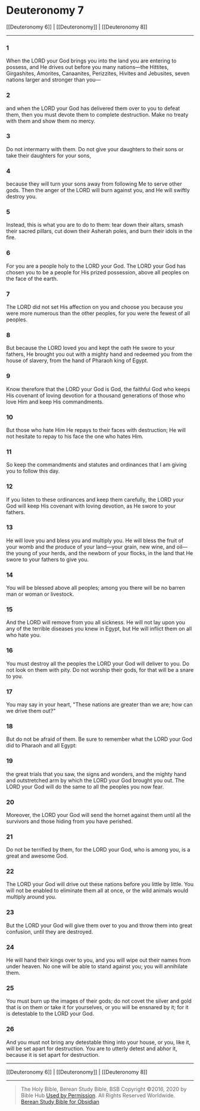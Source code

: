 # Deuteronomy 7

[[Deuteronomy 6]] | [[Deuteronomy]] | [[Deuteronomy 8]]

---

### 1
When the LORD your God brings you into the land you are entering to possess, and He drives out before you many nations—the Hittites, Girgashites, Amorites, Canaanites, Perizzites, Hivites and Jebusites, seven nations larger and stronger than you—

### 2
and when the LORD your God has delivered them over to you to defeat them, then you must devote them to complete destruction. Make no treaty with them and show them no mercy.

### 3
Do not intermarry with them. Do not give your daughters to their sons or take their daughters for your sons,

### 4
because they will turn your sons away from following Me to serve other gods. Then the anger of the LORD will burn against you, and He will swiftly destroy you.

### 5
Instead, this is what you are to do to them: tear down their altars, smash their sacred pillars, cut down their Asherah poles, and burn their idols in the fire.

### 6
For you are a people holy to the LORD your God. The LORD your God has chosen you to be a people for His prized possession, above all peoples on the face of the earth.

### 7
The LORD did not set His affection on you and choose you because you were more numerous than the other peoples, for you were the fewest of all peoples.

### 8
But because the LORD loved you and kept the oath He swore to your fathers, He brought you out with a mighty hand and redeemed you from the house of slavery, from the hand of Pharaoh king of Egypt.

### 9
Know therefore that the LORD your God is God, the faithful God who keeps His covenant of loving devotion for a thousand generations of those who love Him and keep His commandments.

### 10
But those who hate Him He repays to their faces with destruction; He will not hesitate to repay to his face the one who hates Him.

### 11
So keep the commandments and statutes and ordinances that I am giving you to follow this day.

### 12
If you listen to these ordinances and keep them carefully, the LORD your God will keep His covenant with loving devotion, as He swore to your fathers.

### 13
He will love you and bless you and multiply you. He will bless the fruit of your womb and the produce of your land—your grain, new wine, and oil—the young of your herds, and the newborn of your flocks, in the land that He swore to your fathers to give you.

### 14
You will be blessed above all peoples; among you there will be no barren man or woman or livestock.

### 15
And the LORD will remove from you all sickness. He will not lay upon you any of the terrible diseases you knew in Egypt, but He will inflict them on all who hate you.

### 16
You must destroy all the peoples the LORD your God will deliver to you. Do not look on them with pity. Do not worship their gods, for that will be a snare to you.

### 17
You may say in your heart, "These nations are greater than we are; how can we drive them out?"

### 18
But do not be afraid of them. Be sure to remember what the LORD your God did to Pharaoh and all Egypt:

### 19
the great trials that you saw, the signs and wonders, and the mighty hand and outstretched arm by which the LORD your God brought you out. The LORD your God will do the same to all the peoples you now fear.

### 20
Moreover, the LORD your God will send the hornet against them until all the survivors and those hiding from you have perished.

### 21
Do not be terrified by them, for the LORD your God, who is among you, is a great and awesome God.

### 22
The LORD your God will drive out these nations before you little by little. You will not be enabled to eliminate them all at once, or the wild animals would multiply around you.

### 23
But the LORD your God will give them over to you and throw them into great confusion, until they are destroyed.

### 24
He will hand their kings over to you, and you will wipe out their names from under heaven. No one will be able to stand against you; you will annihilate them.

### 25
You must burn up the images of their gods; do not covet the silver and gold that is on them or take it for yourselves, or you will be ensnared by it; for it is detestable to the LORD your God.

### 26
And you must not bring any detestable thing into your house, or you, like it, will be set apart for destruction. You are to utterly detest and abhor it, because it is set apart for destruction.

---

[[Deuteronomy 6]] | [[Deuteronomy]] | [[Deuteronomy 8]]

---

> The Holy Bible, Berean Study Bible, BSB
> Copyright &copy;2016, 2020 by Bible Hub
> [Used by Permission](https://berean.bible/terms.htm). All Rights Reserved Worldwide.
> [Berean Study Bible for Obsidian](https://github.com/gapmiss/berean-study-bible-for-obsidian)

